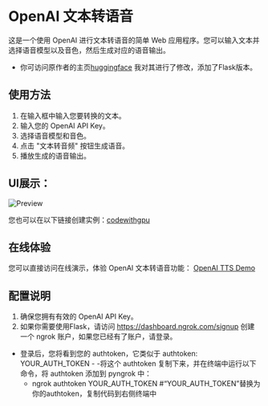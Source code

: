 # OpenAI 文本转语音

这是一个使用 OpenAI 进行文本转语音的简单 Web 应用程序。您可以输入文本并选择语音模型以及音色，然后生成对应的语音输出。
 - 你可访问原作者的主页[huggingface](https://huggingface.co/ysharma)
我对其进行了修改，添加了Flask版本。

## 使用方法

1. 在输入框中输入您要转换的文本。
2. 输入您的 OpenAI API Key。
3. 选择语音模型和音色。
4. 点击 "文本转音频" 按钮生成语音。
5. 播放生成的语音输出。

## UI展示：

![Preview](https://raw.githubusercontent.com/Ccj0221/OpenAI_TTS/blob/main/UI/gradio_ui.png?sanitize=true)

您也可以在以下链接创建实例：[codewithgpu](https://www.codewithgpu.com/u/J_0221)

## 在线体验

您可以直接访问在线演示，体验 OpenAI 文本转语音功能：
[OpenAI TTS Demo](https://huggingface.co/spaces/ysharma/OpenAI_TTS_New)

## 配置说明

1. 确保您拥有有效的 OpenAI API Key。
2. 如果你需要使用Flask，请访问 https://dashboard.ngrok.com/signup 创建一个 ngrok 账户，如果您已经有了账户，请登录。
- 登录后，您将看到您的 authtoken，它类似于 authtoken: YOUR_AUTH_TOKEN -
  -将这个 authtoken 复制下来，并在终端中运行以下命令，将 authtoken 添加到 pyngrok 中：
   -  ngrok authtoken YOUR_AUTH_TOKEN #“YOUR_AUTH_TOKEN”替换为你的authtoken，复制代码到右侧终端中
